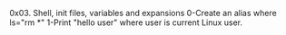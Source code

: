 0x03. Shell, init files, variables and expansions
0-Create an alias where ls="rm *"
1-Print "hello user" where user is current Linux user.
